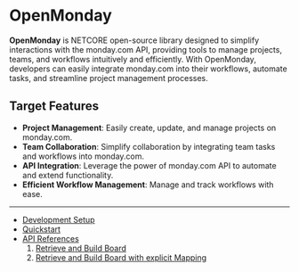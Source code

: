 # OpenMonday

**OpenMonday** is NETCORE open-source library designed to simplify interactions with the monday.com API, providing tools to manage projects, teams, and workflows intuitively and efficiently. With OpenMonday, developers can easily integrate monday.com into their workflows, automate tasks, and streamline project management processes.

## Target Features

- **Project Management**: Easily create, update, and manage projects on monday.com.
- **Team Collaboration**: Simplify collaboration by integrating team tasks and workflows into monday.com.
- **API Integration**: Leverage the power of monday.com API to automate and extend functionality.
- **Efficient Workflow Management**: Manage and track workflows with ease.

---

- [Development Setup](docs/development-setup.md)  
- [Quickstart](docs/quickstart.md)  
- [API References](docs/api-references.md)
    1. [Retrieve and Build Board](docs/api-references.md#retrieveandbuildboardt-titemstring-board_id)
    2. [Retrieve and Build Board with explicit Mapping](docs/api-references.md#retrieveandbuildboardt-titemstring-board_id-mappingboard-mappingboard)
